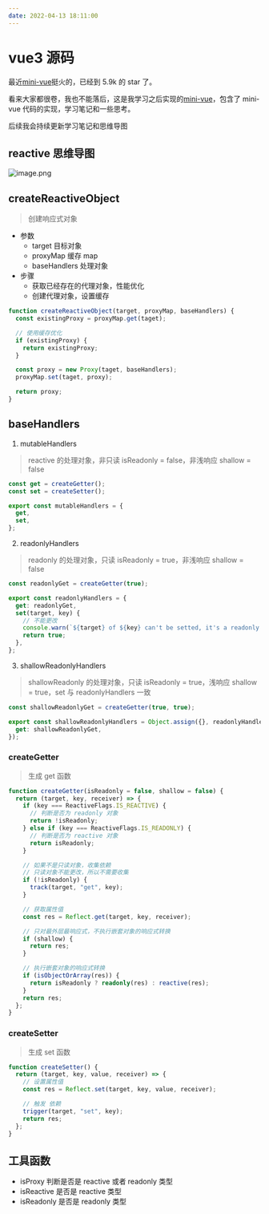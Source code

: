 ```yaml
---
date: 2022-04-13 18:11:00
---
```


# vue3 源码

最近[mini-vue](https://github.com/cuixiaorui/mini-vue)挺火的，已经到 5.9k 的 star 了。

看来大家都很卷，我也不能落后，这是我学习之后实现的[mini-vue](https://github.com/shellingfordly/mini-vue)，包含了 mini-vue 代码的实现，学习笔记和一些思考。

后续我会持续更新学习笔记和思维导图

## reactive 思维导图

![image.png](https://p1-juejin.byteimg.com/tos-cn-i-k3u1fbpfcp/ecfd3fa9904446869b543a334c328c12~tplv-k3u1fbpfcp-watermark.image?)

## createReactiveObject

> 创建响应式对象

- 参数
  - target 目标对象
  - proxyMap 缓存 map
  - baseHandlers 处理对象
- 步骤
  - 获取已经存在的代理对象，性能优化
  - 创建代理对象，设置缓存

```ts
function createReactiveObject(target, proxyMap, baseHandlers) {
  const existingProxy = proxyMap.get(taget);

  // 使用缓存优化
  if (existingProxy) {
    return existingProxy;
  }

  const proxy = new Proxy(taget, baseHandlers);
  proxyMap.set(taget, proxy);

  return proxy;
}
```

## baseHandlers

1. mutableHandlers

> reactive 的处理对象，非只读 isReadonly = false，非浅响应 shallow = false

```ts
const get = createGetter();
const set = createSetter();

export const mutableHandlers = {
  get,
  set,
};
```

2. readonlyHandlers

> readonly 的处理对象，只读 isReadonly = true，非浅响应 shallow = false

```ts
const readonlyGet = createGetter(true);

export const readonlyHandlers = {
  get: readonlyGet,
  set(target, key) {
    // 不能更改
    console.warn(`${target} of ${key} can't be setted, it's a readonly object`);
    return true;
  },
};
```

3. shallowReadonlyHandlers

> shallowReadonly 的处理对象，只读 isReadonly = true，浅响应 shallow = true，set 与 readonlyHandlers 一致

```ts
const shallowReadonlyGet = createGetter(true, true);

export const shallowReadonlyHandlers = Object.assign({}, readonlyHandlers, {
  get: shallowReadonlyGet,
});
```

### createGetter

> 生成 get 函数

```ts
function createGetter(isReadonly = false, shallow = false) {
  return (target, key, receiver) => {
    if (key === ReactiveFlags.IS_REACTIVE) {
      // 判断是否为 readonly 对象
      return !isReadonly;
    } else if (key === ReactiveFlags.IS_READONLY) {
      // 判断是否为 reactive 对象
      return isReadonly;
    }

    // 如果不是只读对象，收集依赖
    // 只读对象不能更改，所以不需要收集
    if (!isReadonly) {
      track(target, "get", key);
    }

    // 获取属性值
    const res = Reflect.get(target, key, receiver);

    // 只对最外层最响应式，不执行嵌套对象的响应式转换
    if (shallow) {
      return res;
    }

    // 执行嵌套对象的响应式转换
    if (isObjectOrArray(res)) {
      return isReadonly ? readonly(res) : reactive(res);
    }
    return res;
  };
}
```

### createSetter

> 生成 set 函数

```ts
function createSetter() {
  return (target, key, value, receiver) => {
    // 设置属性值
    const res = Reflect.set(target, key, value, receiver);

    // 触发 依赖
    trigger(target, "set", key);
    return res;
  };
}
```

## 工具函数

- isProxy 判断是否是 reactive 或者 readonly 类型
- isReactive 是否是 reactive 类型
- isReadonly 是否是 readonly 类型

